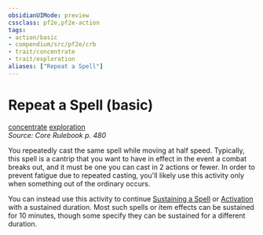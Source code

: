 ```yaml
---
obsidianUIMode: preview
cssclass: pf2e,pf2e-action
tags:
- action/basic
- compendium/src/pf2e/crb
- trait/concentrate
- trait/exploration
aliases: ["Repeat a Spell"]
---
```

# Repeat a Spell (basic)
[concentrate](/rules/traits/concentrate.md)  [exploration](/rules/traits/exploration.md)  
*Source: Core Rulebook p. 480*  



You repeatedly cast the same spell while moving at half speed. Typically, this spell is a cantrip that you want to have in effect in the event a combat breaks out, and it must be one you can cast in 2 actions or fewer. In order to prevent fatigue due to repeated casting, you'll likely use this activity only when something out of the ordinary occurs.

You can instead use this activity to continue [Sustaining a Spell](/rules/actions/sustain-a-spell.md) or [Activation](/rules/actions/sustain-an-activation.md) with a sustained duration. Most such spells or item effects can be sustained for 10 minutes, though some specify they can be sustained for a different duration.